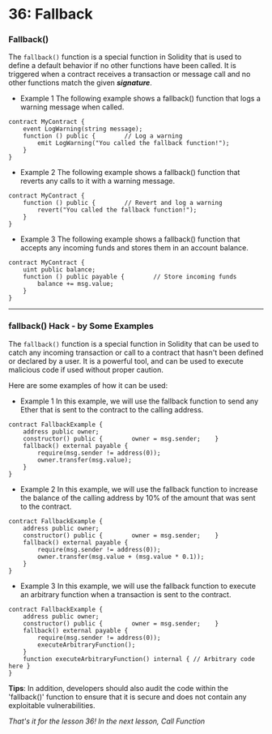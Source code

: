 # 36: Fallback

### Fallback()

The `fallback()` function is a special function in Solidity that is used to define a default behavior if no other functions have been called. It is triggered when a contract receives a transaction or message call and no other functions match the given _**signature**_.

* Example 1 The following example shows a fallback() function that logs a warning message when called.

```solidity
contract MyContract {   
    event LogWarning(string message);
    function () public {        // Log a warning        
        emit LogWarning("You called the fallback function!");    
    }
}
```

* Example 2 The following example shows a fallback() function that reverts any calls to it with a warning message.

```solidity
contract MyContract {    
    function () public {        // Revert and log a warning        
        revert("You called the fallback function!");    
    }
}
```

* Example 3 The following example shows a fallback() function that accepts any incoming funds and stores them in an account balance.

```solidity
contract MyContract {    
    uint public balance; 
    function () public payable {        // Store incoming funds        
        balance += msg.value;    
    }
}
```

***

### fallback() Hack - by Some Examples

The `fallback()` function is a special function in Solidity that can be used to catch any incoming transaction or call to a contract that hasn't been defined or declared by a user. It is a powerful tool, and can be used to execute malicious code if used without proper caution.

Here are some examples of how it can be used:

* Example 1 In this example, we will use the fallback function to send any Ether that is sent to the contract to the calling address.

```solidity
contract FallbackExample {    
    address public owner; 
    constructor() public {        owner = msg.sender;    } 
    fallback() external payable {        
        require(msg.sender != address(0));        
        owner.transfer(msg.value);    
    }
}
```

* Example 2 In this example, we will use the fallback function to increase the balance of the calling address by 10% of the amount that was sent to the contract.

```solidity
contract FallbackExample {    
    address public owner; 
    constructor() public {        owner = msg.sender;    } 
    fallback() external payable {        
        require(msg.sender != address(0));        
        owner.transfer(msg.value + (msg.value * 0.1));    
    }
}
```

* Example 3 In this example, we will use the fallback function to execute an arbitrary function when a transaction is sent to the contract.

```solidity
contract FallbackExample {    
    address public owner; 
    constructor() public {        owner = msg.sender;    } 
    fallback() external payable {        
        require(msg.sender != address(0));        
        executeArbitraryFunction();    
    } 
    function executeArbitraryFunction() internal { // Arbitrary code here }
}
```

**Tips**: In addition, developers should also audit the code within the 'fallback()' function to ensure that it is secure and does not contain any exploitable vulnerabilities.

_That's it for the lesson 36! In the next lesson, Call Function_
